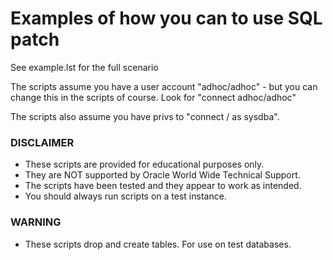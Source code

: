 # Examples of how you can to use SQL patch

See example.lst for the full scenario

The scripts assume you have a user account "adhoc/adhoc" - but you can 
change this in the scripts of course. Look for "connect adhoc/adhoc"

The scripts also assume you have privs to "connect / as sysdba".

### DISCLAIMER

*  These scripts are provided for educational purposes only.
*  They are NOT supported by Oracle World Wide Technical Support.
*  The scripts have been tested and they appear to work as intended.
*  You should always run scripts on a test instance.

### WARNING

*  These scripts drop and create tables. For use on test databases.
